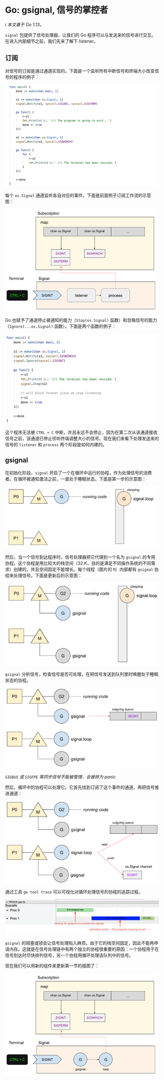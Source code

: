 # Go: gsignal, 信号的掌控者

ℹ️ *本文基于 Go 1.13。*

`signal` 包提供了信号处理器，让我们的 Go 程序可以与发送来的信号进行交互。在进入内部细节之前，我们先来了解下 listener。

## 订阅

对信号的订阅是通过通道实现的。下面是一个监听所有中断信号和终端大小改变信号的程序的例子：

![](../img/gsignal-01.png)

每个 `os.Signal` 通道监听各自对应的事件。下面是前面例子订阅工作流的示意图：

![](../img/gsignal-02.png)

Go 也赋予了通道停止被通知的能力（`Stop(os.Signal)` 函数）和忽略信号的能力（`Ignore(...os.Signal)` 函数）。下面是两个函数的例子：

![](../img/gsignal-03.png)

这个程序无法被 `CTRL + C` 中断，并且永远不会停止，因为在第二次从该通道接收信号之前，该通道已停止侦听终端调整大小的信号。现在我们来看下处理发送来的信号的 `listener` 和 `process` 两个阶段是如何内建的。

## gsignal

在初始化阶段，`signal` 开启了一个在循环中运行的协程，作为处理信号的消费者。在循环被通知激活之前，一直处于睡眠状态。下面是第一步的示意图：

![](../img/gsignal-04.png)

然后，当一个信号到达程序时，信号处理器把它代理到一个名为 `gsignal` 的专用协程。这个协程是用比较大的栈空间（32 K，目的是满足不同操作系统的不同需求）创建的，并且空间固定不能增长。每个线程（图片的 `M`）内部都有 `gsignal` 协程来处理信号。下面是更新后的示意图：

![](../img/gsignal-05.png)

`gsignal` 分析信号，检查信号是否可处理，在把信号发送到队列里时唤醒处于睡眠状态的协程。

![](../img/gsignal-06.png)

*`SIGBUS` 或 `SIGFPE` 等同步信号不能被管理，会被转为 panic*

然后，循环中的协程可以处理它。它首先找到订阅了这个事件的通道，再把信号推进通道：

![](../img/gsignal-07.png)

通过工具 `go tool trace` 可以可视化对循环处理信号的协程的追踪过程。

![](../img/gsignal-08.png)

`gsignal` 的阻塞或锁会让信号处理陷入麻烦。由于它的栈空间固定，因此不能再申请内存。这就是在信号处理链中有两个独立的协程很重要的原因：一个协程用于在信号到达时尽快排列信号，另一个协程用循环处理该队列中的信号。

现在我们可以用新的组件来更新第一节的插图了：

![](../img/gsignal-09.png)

